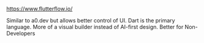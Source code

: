 https://www.flutterflow.io/

Similar to a0.dev but allows better control of UI.
Dart is the primary language.
More of a visual builder instead of AI-first design.
Better for Non-Developers
